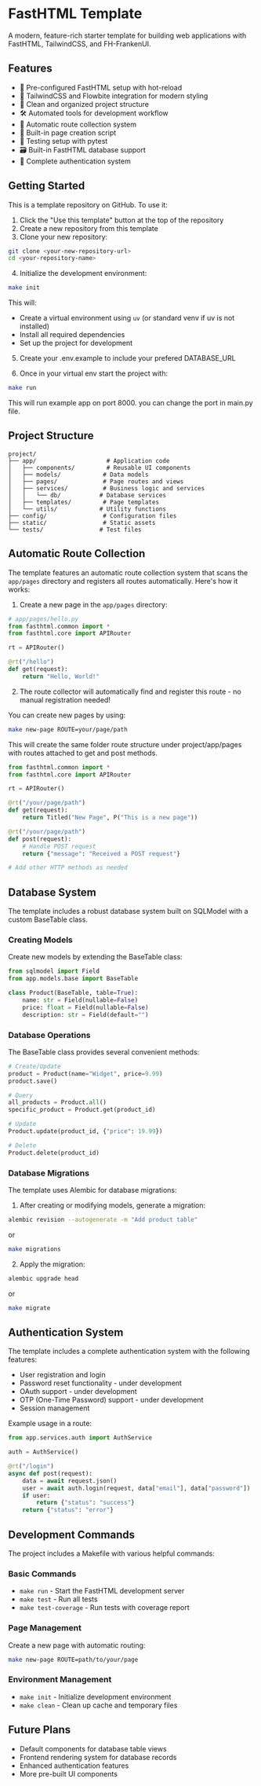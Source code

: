 # FastHTML Template

A modern, feature-rich starter template for building web applications with FastHTML, TailwindCSS, and FH-FrankenUI.

## Features

- 🚀 Pre-configured FastHTML setup with hot-reload
- 💅 TailwindCSS and Flowbite integration for modern styling
- 📁 Clean and organized project structure
- 🛠️ Automated tools for development workflow
- 🔄 Automatic route collection system
- 📄 Built-in page creation script
- 🧪 Testing setup with pytest
- 🗃️ Built-in FastHTML database support
- 🔐 Complete authentication system

## Getting Started

This is a template repository on GitHub. To use it:

1. Click the "Use this template" button at the top of the repository
2. Create a new repository from this template
3. Clone your new repository:
```bash
git clone <your-new-repository-url>
cd <your-repository-name>
```

4. Initialize the development environment:
```bash
make init
```
This will:
- Create a virtual environment using `uv` (or standard venv if uv is not installed)
- Install all required dependencies
- Set up the project for development

5. Create your .env.example to include your prefered DATABASE_URL

6. Once in your virtual env start the project with:
```bash
make run
```
This will run example app on port 8000. you can change the port in main.py file.


## Project Structure

```
project/
├── app/                    # Application code
│   ├── components/         # Reusable UI components
│   ├── models/            # Data models
│   ├── pages/             # Page routes and views
│   ├── services/          # Business logic and services
│   │   └── db/           # Database services
│   ├── templates/         # Page templates
│   └── utils/            # Utility functions
├── config/                # Configuration files
├── static/                # Static assets
└── tests/                # Test files
```

## Automatic Route Collection

The template features an automatic route collection system that scans the `app/pages` directory and registers all routes automatically. Here's how it works:

1. Create a new page in the `app/pages` directory:
```python
# app/pages/hello.py
from fasthtml.common import *
from fasthtml.core import APIRouter

rt = APIRouter()

@rt("/hello")
def get(request):
    return "Hello, World!"
```

2. The route collector will automatically find and register this route - no manual registration needed!

You can create new pages by using:
```bash
make new-page ROUTE=your/page/path
```
This will create the same folder route structure under project/app/pages with routes attached to get and post methods.

```python
from fasthtml.common import *
from fasthtml.core import APIRouter

rt = APIRouter()

@rt("/your/page/path")
def get(request):
    return Titled("New Page", P("This is a new page"))

@rt("/your/page/path")
def post(request):
    # Handle POST request
    return {"message": "Received a POST request"}

# Add other HTTP methods as needed
```

## Database System

The template includes a robust database system built on SQLModel with a custom BaseTable class.

### Creating Models

Create new models by extending the BaseTable class:

```python
from sqlmodel import Field
from app.models.base import BaseTable

class Product(BaseTable, table=True):
    name: str = Field(nullable=False)
    price: float = Field(nullable=False)
    description: str = Field(default="")
```

### Database Operations

The BaseTable class provides several convenient methods:

```python
# Create/Update
product = Product(name="Widget", price=9.99)
product.save()

# Query
all_products = Product.all()
specific_product = Product.get(product_id)

# Update
Product.update(product_id, {"price": 19.99})

# Delete
Product.delete(product_id)
```

### Database Migrations

The template uses Alembic for database migrations:

1. After creating or modifying models, generate a migration:
```bash
alembic revision --autogenerate -m "Add product table"
```
or
```bash
make migrations
```


2. Apply the migration:
```bash
alembic upgrade head
```
or
```bash
make migrate
```
## Authentication System

The template includes a complete authentication system with the following features:

- User registration and login
- Password reset functionality - under development
- OAuth support - under development
- OTP (One-Time Password) support - under development
- Session management

Example usage in a route:

```python
from app.services.auth import AuthService

auth = AuthService()

@rt("/login")
async def post(request):
    data = await request.json()
    user = await auth.login(request, data["email"], data["password"])
    if user:
        return {"status": "success"}
    return {"status": "error"}
```

## Development Commands

The project includes a Makefile with various helpful commands:

### Basic Commands

- `make run` - Start the FastHTML development server
- `make test` - Run all tests
- `make test-coverage` - Run tests with coverage report

### Page Management

Create a new page with automatic routing:
```bash
make new-page ROUTE=path/to/your/page
```

### Environment Management

- `make init` - Initialize development environment
- `make clean` - Clean up cache and temporary files

## Future Plans

- Default components for database table views
- Frontend rendering system for database records
- Enhanced authentication features
- More pre-built UI components

